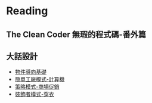# Reading
## The Clean Coder 無瑕的程式碼-番外篇
## 大話設計
- [物件導向基礎](articles/Reading/大話設計/附錄A-物件導向基礎練習.md)
- [簡單工廠模式-計算機](articles/Reading/../../大話設計/01_簡單工廠模式-計算機.md)
- [策略模式-商場促銷](articles/Reading/../../大話設計/02_策略模式-商場促銷.md)
- [裝飾者模式-穿衣](articles/Reading/../../大話設計/03_裝飾者模式-穿衣.md)